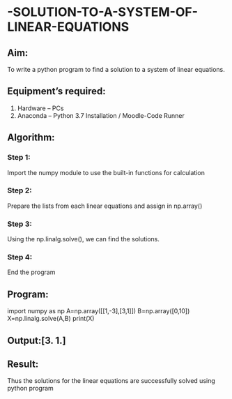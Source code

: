 # -SOLUTION-TO-A-SYSTEM-OF-LINEAR-EQUATIONS
## Aim:
To write a python program to find a solution to a system of linear equations.
## Equipment’s required:
1. 	Hardware – PCs
2. 	Anaconda – Python 3.7 Installation / Moodle-Code Runner
## Algorithm:
### Step 1: 
Import the numpy module to use the built-in functions for calculation
### Step 2: 
Prepare the lists from each linear equations and assign in np.array()
### Step 3: 
Using the np.linalg.solve(), we can find the solutions.
### Step 4: 
End the program
## Program:
import numpy as np
A=np.array([[1,-3],[3,1]])
B=np.array([0,10])
X=np.linalg.solve(A,B)
print(X)

## Output:[3. 1.]

## Result: 
Thus the solutions for the linear equations are successfully solved using python program

